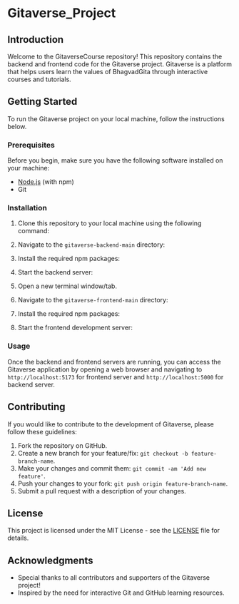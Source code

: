 # Gitaverse_Project

## Introduction

Welcome to the GitaverseCourse repository! This repository contains the backend and frontend code for the Gitaverse project. Gitaverse is a platform that helps users learn the values of BhagvadGita through interactive courses and tutorials.

## Getting Started

To run the Gitaverse project on your local machine, follow the instructions below.

### Prerequisites

Before you begin, make sure you have the following software installed on your machine:

- [Node.js](https://nodejs.org/) (with npm)
- Git

### Installation

1. Clone this repository to your local machine using the following command:


2. Navigate to the `gitaverse-backend-main` directory:


3. Install the required npm packages:


4. Start the backend server:


5. Open a new terminal window/tab.

6. Navigate to the `gitaverse-frontend-main` directory:


7. Install the required npm packages:


8. Start the frontend development server:


### Usage

Once the backend and frontend servers are running, you can access the Gitaverse application by opening a web browser and navigating to `http://localhost:5173` for frontend server and `http://localhost:5000` for backend server.

## Contributing

If you would like to contribute to the development of Gitaverse, please follow these guidelines:

1. Fork the repository on GitHub.
2. Create a new branch for your feature/fix: `git checkout -b feature-branch-name`.
3. Make your changes and commit them: `git commit -am 'Add new feature'`.
4. Push your changes to your fork: `git push origin feature-branch-name`.
5. Submit a pull request with a description of your changes.

## License

This project is licensed under the MIT License - see the [LICENSE](LICENSE) file for details.

## Acknowledgments

- Special thanks to all contributors and supporters of the Gitaverse project!
- Inspired by the need for interactive Git and GitHub learning resources.
